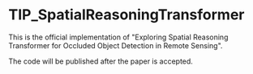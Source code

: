 # TIP_SpatialReasoningTransformer
This is the official implementation of "Exploring Spatial Reasoning Transformer for Occluded Object Detection in Remote Sensing".

The code will be published after the paper is accepted.
